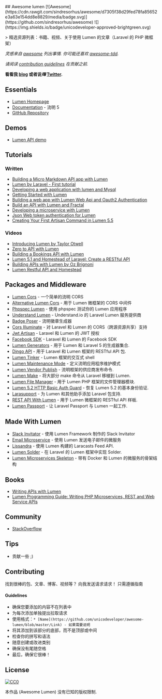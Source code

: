 <div class="github-widget" data-repo="unicodeveloper/awesome-lumen"></div>
## Awesome lumen [![Awesome](https://cdn.rawgit.com/sindresorhus/awesome/d7305f38d29fed78fa85652e3a63e154dd8e8829/media/badge.svg)](https://github.com/sindresorhus/awesome) ![](https://img.shields.io/badge/unicodeveloper-approved-brightgreen.svg)

&gt; 精选资源列表：书籍、视频、关于使用 Lumen 的文章（Laravel 的 PHP 微框架）

*灵感来自 [awesome](https://github.com/sindresorhus/awesome) 列出事情. 你可能还喜欢 [awesome-tdd](https://github.com/unicodeveloper/awesome-tdd).*

*请阅读 [contribution guidelines](#guidelines) 在贡献之前.*

**看看我 [blog](https://goodheads.io) 或者说*嗨* [Twitter](https://twitter.com/unicodeveloper).**



## Essentials
* [Lumen Homepage](https://lumen.laravel.com/)
* [Documentation](https://lumen.laravel.com/docs/5.2) - 流明 5
* [GitHub Repository](https://github.com/laravel/lumen)

## Demos
 * [Lumen API demo](https://github.com/liyu001989/lumen-api-demo)

## Tutorials

### Written
* [Building a Micro Markdown API app with Lumen](http://www.sitepoint.com/building-micro-markdown-api-app-lumen/)
* [Lumen by Laravel - First tutorial](https://www.codetutorial.io/lumen-first-tutorial/)
* [Developing a web application with lumen and Mysql](http://loige.co/developing-a-web-application-with-lumen-and-mysql/)
* [Getting Started with Lumen](http://wern-ancheta.com/blog/2015/05/09/getting-started-with-lumen/)
* [Building a web app with Lumen Web Api and Oauth2 Authentication ](http://esbenp.github.io/2015/05/26/lumen-web-api-oauth-2-authentication/)
* [Build an API with Lumen and Fractal](http://laravelista.com/build-an-api-with-lumen-and-fractal/)
* [Developing a microservice with Lumen](http://goodheads.io/2015/06/19/developing-a-micro-service-with-lumen/)
* [Json Web token authentication for Lumen](https://laravelista.com/posts/json-web-token-authentication-for-lumen)
* [Creating Your First Artisan Command in Lumen 5.5](https://www.codementor.io/seyiadeleke42/creating-your-first-artisan-command-in-lumen-5-5-cvi59gmgl)

### Videos
* [Introducing Lumen by Taylor Otwell](https://laracasts.com/lessons/introducing-lumen)
* [Zero to API with Lumen](https://www.youtube.com/watch?v=ZetUes4lygA)
* [Building a Bookings API with Lumen](https://www.youtube.com/watch?v=oENnw5BxKvA)
* [Lumen 5.1 and Homestead of Laravel: Create a RESTful API](https://www.youtube.com/watch?v=BV7rmvPJZQk)
* [Building APIs with Lumen by Oz Brignoni](https://www.youtube.com/watch?v=br2O_WDXaKk)
* [Lumen Restful API and Homestead](https://www.udemy.com/lumen-restful-api-and-homestead-for-lumen-by-laravel-and-php/)


## Packages and Middleware
* [Lumen Cors](https://github.com/vluzrmos/lumen-cors) - 一个简单的流明 CORS
* [Alternative Lumen Cors](https://github.com/palanik/lumen-cors) - 用于 Lumen 微框架的 CORS 中间件
* [Phpspec Lumen](https://github.com/pmartelletti/phpspec-lumen) - 使用 phpspec 测试你的 Lumen 应用程序
* [Understand Lumen](https://github.com/understand/understand-lumen) - Understand.io 的 Laravel Lumen 服务提供商
* [Badge Poser](https://github.com/vluzrmos/laravel-badge-poser) - 流明徽章生成器
* [Cors Illuminate](https://github.com/neomerx/cors-illuminate) - 对 Laravel 和 Lumen 的 CORS（跨源资源共享）支持
* [Jwt Artisan](https://github.com/generationtux/jwt-artisan) - Laravel 和 Lumen 的 JWT 授权
* [Facebook SDK](https://github.com/SammyK/LaravelFacebookSdk) - Laravel 和 Lumen 的 Facebook SDK
* [Lumen Generators](https://github.com/webNeat/lumen-generators) - 用于 Lumen 和 Laravel 5 的生成器集合.
* [Dingo API](https://github.com/dingo/api) - 用于 Laravel 和 Lumen 框架的 RESTful API 包.
* [Lumen Tinker](https://github.com/vluzrmos/lumen-tinker) - Lumen 框架的交互式 shell
* [Lumen Maintenance Mode](https://github.com/rdehnhardt/lumen-maintenance-mode) - 定义流明应用程序维护模式
* [Lumen Vendor Publish](https://github.com/laravelista/lumen-vendor-publish) - 流明框架的供应商发布命令.
* [Lumen Make](https://github.com/michaelbonds/lumen-make) - 将大部分 make 命令从 Laravel 移植到 Lumen. 
* [Lumen File Manager](https://github.com/nordsoftware/lumen-file-manager) - 用于 Lumen PHP 框架的文件管理器模块.
* [Lumen 5.2 HTTP Basic Auth Guard](https://github.com/arubacao/http-basic-auth-guard) - 恢复 Lumen 5.2 的基本身份验证.
* [Larasupport](https://github.com/irazasyed/larasupport) - 为 Lumen 和其他助手添加 Laravel 包支持.
* [REST API With Lumen](https://github.com/hasib32/rest-api-with-lumen) - 用于 Lumen 微框架的 RESTful API 样板.
* [Lumen Passport](https://github.com/dusterio/lumen-passport) - 让 Laravel Passport 与 Lumen 一起工作.


## Made With Lumen
* [Slack Invitator](https://github.com/vluzrmos/lumen-slackin) - 使用 Lumen Framework 制作的 Slack Invitator
* [Email Microservice](https://github.com/rlacerda83/lumen-email-microservice) - 使用 Lumen 发送电子邮件的微服务
* [Lissandra](https://github.com/laravelista/Lissandra) - 使用 Lumen 构建的 Laracasts Feed API.
* [Lumen Solder](https://github.com/TechnicPack/LumenSolder) - 在 Laravel 的 Lumen 框架中实现 Solder.
* [Lumen Microservices Skeleton](https://github.com/FabrizioCafolla/microservice-lumen) - 带有 Docker 和 Lumen 的微服务的骨架结构

## Books
* [Writing APIs with Lumen](https://leanpub.com/lumen-apis)
* [Lumen Programming Guide: Writing PHP Microservices, REST and Web Service APIs](https://www.amazon.com/Lumen-Programming-Guide-Writing-Microservices/dp/1484221869/ref=sr_1_1?ie=UTF8&qid=1536504679&sr=8-1&keywords=lumen+programming)

## Community
* [StackOverflow](http://stackoverflow.com/questions/tagged/lumen)

## Tips
* 贡献一些 ;)


## Contributing
找到很棒的包、文章、博客、视频等？ 向我发送请求请求！ 只需遵循指南

#### Guidelines

* 确保您要添加的内容不在列表中
* 为每次添加单独提出拉取请求
* 使用格式：`* [Name](https://github.com/unicodeveloper/awesome-lumen/blob/master/Link) - 如果需要说明`
* 将其添加到该部分的底部，而不是顶部或中间
* 检查你的拼写和语法
* 随意创建或改进类别
* 确保没有尾随空格
* 最后，确保它很棒！


## License

[![CC0](https://i.creativecommons.org/p/zero/1.0/88x31.png)](https://creativecommons.org/publicdomain/zero/1.0/)

本作品 (Awesome Lumen) 没有已知的版权限制.
